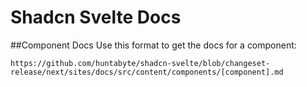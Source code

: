 # Shadcn Svelte Docs

##Component Docs
Use this format to get the docs for a component:

```
https://github.com/huntabyte/shadcn-svelte/blob/changeset-release/next/sites/docs/src/content/components/[component].md

```
